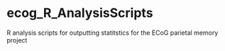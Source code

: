 ecog_R_AnalysisScripts
======================

R analysis scripts for outputting statitstics for the ECoG parietal memory project
